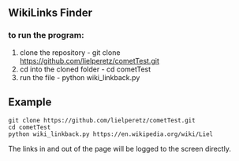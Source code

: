 ## WikiLinks Finder
### to run the program:
1. clone the repository - git clone https://github.com/lielperetz/cometTest.git
2. cd into the cloned folder - cd cometTest
3. run the file - python wiki_linkback.py <wikipedia url>

## Example
```
git clone https://github.com/lielperetz/cometTest.git
cd cometTest
python wiki_linkback.py https://en.wikipedia.org/wiki/Liel
```

  The links in and out of the page will be logged to the screen directly.
